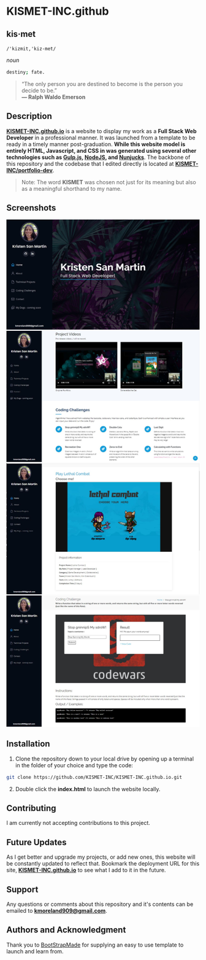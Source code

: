 # KISMET-INC.github
## **kis·met**  
    /'kizmit,'kiz-met/  
*noun*  
```bash
destiny; fate.
```

>  “The only person you are destined to become is the person you decide to be.”  
**― Ralph Waldo Emerson**


## Description
**[KISMET-INC.github.io](https://kismet-inc.github.io/index.html)** is a website to display my work as a **Full Stack Web Developer** in a professional manner. It was launched from a template to be ready in a timely manner post-graduation. **While this website model is entirely HTML, Javascript, and CSS in was generated using several other technologies such as [Gulp.js](https://gulpjs.com/), [NodeJS](https://nodejs.org/en/), and [Nunjucks](https://mozilla.github.io/nunjucks/)**. The backbone of this repository and the codebase that I edited directly is located at **[KISMET-INC/portfolio-dev](https://github.com/KISMET-INC/portfolio-dev)**.

> Note: The word **KISMET** was chosen not just for its meaning but also as a meaningful shorthand to my name.
## Screenshots

![alt text](assets/img/kismet_readme/kismet01.jpg)
![alt text](assets/img/kismet_readme/kismet04.JPG)
![alt text](assets/img/kismet_readme/kismet06.JPG)
![alt text](assets/img/kismet_readme/kismet05.jpg)

## Installation

1. Clone the repository down to your local drive by opening up a terminal in the folder of your choice and type the code: 
```bash
git clone https://github.com/KISMET-INC/KISMET-INC.github.io.git
```
2. Double click the **index.html** to launch the website locally.

## Contributing
I am currently not accepting contributions to this project.

## Future Updates
As I get better and upgrade my projects, or add new ones, this website will be constantly updated to reflect that. Bookmark the deployment URL for this site, **[KISMET-INC.github.io](https://kismet-inc.github.io/index.html)** to see what I add to it in the future.

## Support
Any questions or comments about this repository and it's contents can be emailed to **kmoreland909@gmail.com**.

## Authors and Acknowledgment
Thank you to [BootStrapMade](https://bootstrapmade.com/) for supplying an easy to use template to launch and learn from.


